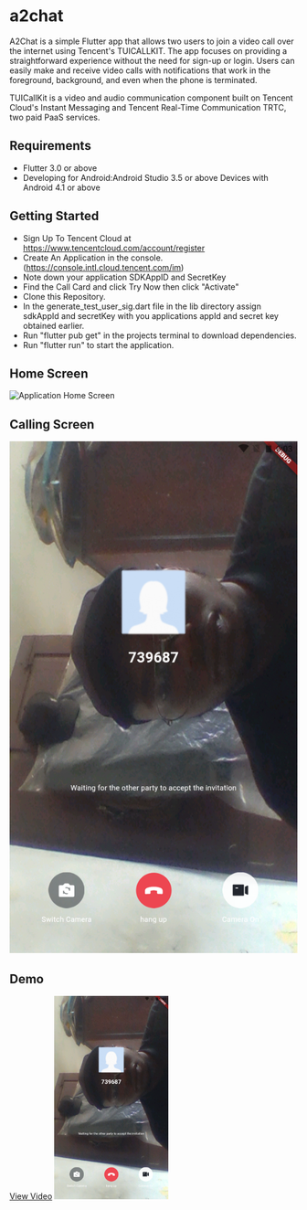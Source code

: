 # a2chat

A2Chat is a simple Flutter app that allows two users to join a video call over the internet using Tencent's TUICALLKIT. The app focuses on providing a straightforward experience without the need for sign-up or login. Users can easily make and receive video calls with notifications that work in the foreground, background, and even when the phone is terminated.

TUICallKit is a video and audio communication component built on Tencent Cloud's Instant Messaging and Tencent Real-Time Communication TRTC, two paid PaaS services.

## Requirements

- Flutter 3.0 or above
- Developing for Android:Android Studio 3.5 or above Devices with Android 4.1 or above

## Getting Started

- Sign Up To Tencent Cloud at https://www.tencentcloud.com/account/register
- Create An Application in the console. (https://console.intl.cloud.tencent.com/im)
- Note down your application SDKAppID and SecretKey
- Find the Call Card and click Try Now then click "Activate"
- Clone this Repository.
- In the generate_test_user_sig.dart file in the lib directory assign sdkAppId and secretKey with you applications appId and secret key obtained earlier.
- Run "flutter pub get" in the projects terminal to download dependencies.
- Run "flutter run" to start the application.

## Home Screen

![Application Home Screen](/assets/Home.png)

## Calling Screen

![Application Home Screen](/assets/Calling.png)

## Demo

[View Video](/assets/Demo.mp4)
<img src="assets/Calling.png" alt="Alt Text" style="width:200px;"/>
